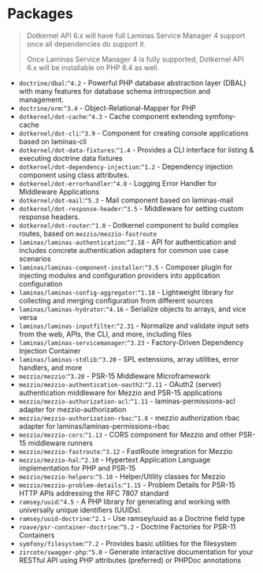 # Packages

> Dotkernel API 6.x will have full Laminas Service Manager 4 support once all dependencies do support it.
>
> Once Laminas Service Manager 4 is fully supported, Dotkernel API 6.x will be installable on PHP 8.4 as well.

* `doctrine/dbal`:`^4.2` - Powerful PHP database abstraction layer (DBAL) with many features for database schema introspection and management.
* `doctrine/orm`:`^3.4` - Object-Relational-Mapper for PHP
* `dotkernel/dot-cache`:`^4.3` - Cache component extending symfony-cache
* `dotkernel/dot-cli`:`^3.9` - Component for creating console applications based on laminas-cli
* `dotkernel/dot-data-fixtures`:`^1.4` - Provides a CLI interface for listing & executing doctrine data fixtures
* `dotkernel/dot-dependency-injection`:`^1.2` - Dependency injection component using class attributes.
* `dotkernel/dot-errorhandler`:`^4.0` - Logging Error Handler for Middleware Applications
* `dotkernel/dot-mail`:`^5.3` - Mail component based on laminas-mail
* `dotkernel/dot-response-header`:`^3.5` - Middleware for setting custom response headers.
* `dotkernel/dot-router`:`^1.0` - Dotkernel component to build complex routes, based on `mezzio/mezzio-fastroute`
* `laminas/laminas-authentication`:`^2.18` - API for authentication and includes concrete authentication adapters for common use case scenarios
* `laminas/laminas-component-installer`:`^3.5` - Composer plugin for injecting modules and configuration providers into application configuration
* `laminas/laminas-config-aggregator`:`^1.18` - Lightweight library for collecting and merging configuration from different sources
* `laminas/laminas-hydrator`:`^4.16` - Serialize objects to arrays, and vice versa
* `laminas/laminas-inputfilter`:`^2.31` - Normalize and validate input sets from the web, APIs, the CLI, and more, including files
* `laminas/laminas-servicemanager`:`^3.23` - Factory-Driven Dependency Injection Container
* `laminas/laminas-stdlib`:`^3.20` - SPL extensions, array utilities, error handlers, and more
* `mezzio/mezzio`:`^3.20` - PSR-15 Middleware Microframework
* `mezzio/mezzio-authentication-oauth2`:`^2.11` - OAuth2 (server) authentication middleware for Mezzio and PSR-15 applications
* `mezzio/mezzio-authorization-acl`:`^1.11` - laminas-permissions-acl adapter for mezzio-authorization
* `mezzio/mezzio-authorization-rbac`:`^1.8` - mezzio authorization rbac adapter for laminas/laminas-permissions-rbac
* `mezzio/mezzio-cors`:`^1.13` - CORS component for Mezzio and other PSR-15 middleware runners
* `mezzio/mezzio-fastroute`:`^3.12` - FastRoute integration for Mezzio
* `mezzio/mezzio-hal`:`^2.10` - Hypertext Application Language implementation for PHP and PSR-15
* `mezzio/mezzio-helpers`:`^5.18` - Helper/Utility classes for Mezzio
* `mezzio/mezzio-problem-details`:`^1.15` - Problem Details for PSR-15 HTTP APIs addressing the RFC 7807 standard
* `ramsey/uuid`:`^4.5` - A PHP library for generating and working with universally unique identifiers (UUIDs).
* `ramsey/uuid-doctrine`:`^2.1` - Use ramsey/uuid as a Doctrine field type
* `roave/psr-container-doctrine`:`^5.2` - Doctrine Factories for PSR-11 Containers
* `symfony/filesystem`:`^7.2` - Provides basic utilities for the filesystem
* `zircote/swagger-php`:`^5.0` - Generate interactive documentation for your RESTful API using PHP attributes (preferred) or PHPDoc annotations
